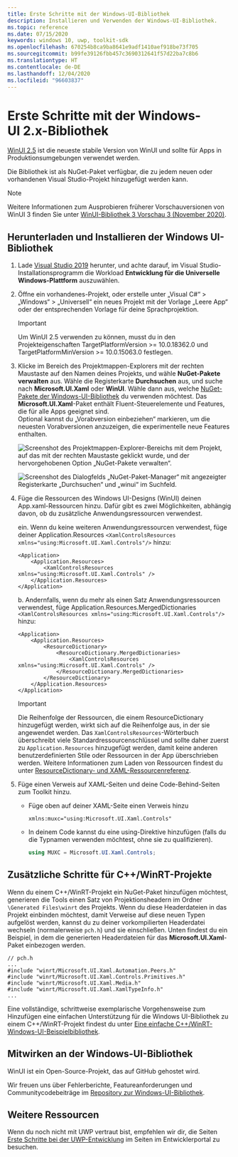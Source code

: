 ```yaml
---
title: Erste Schritte mit der Windows-UI-Bibliothek
description: Installieren und Verwenden der Windows-UI-Bibliothek.
ms.topic: reference
ms.date: 07/15/2020
keywords: windows 10, uwp, toolkit-sdk
ms.openlocfilehash: 670254b8ca9ba8641e9adf1410aef918be73f705
ms.sourcegitcommit: b99fe39126fbb457c3690312641f57d22ba7c8b6
ms.translationtype: HT
ms.contentlocale: de-DE
ms.lasthandoff: 12/04/2020
ms.locfileid: "96603837"
---
```

# <a name="getting-started-with-the-windows-ui-2x-library"></a>Erste Schritte mit der Windows-UI 2.x-Bibliothek

[WinUI 2.5](release-notes/winui-2.5.md) ist die neueste stabile Version von WinUI und sollte für Apps in Produktionsumgebungen verwendet werden.

Die Bibliothek ist als NuGet-Paket verfügbar, die zu jedem neuen oder vorhandenen Visual Studio-Projekt hinzugefügt werden kann.

> [!NOTE]
> Weitere Informationen zum Ausprobieren früherer Vorschauversionen von WinUI 3 finden Sie unter [WinUI-Bibliothek 3 Vorschau 3 (November 2020)](../winui3/index.md).

## <a name="download-and-install-the-windows-ui-library"></a>Herunterladen und Installieren der Windows UI-Bibliothek

1. Lade [Visual Studio 2019](https://developer.microsoft.com/windows/downloads) herunter, und achte darauf, im Visual Studio-Installationsprogramm die Workload **Entwicklung für die Universelle Windows-Plattform** auszuwählen.

2. Öffne ein vorhandenes-Projekt, oder erstelle unter „Visual C#“ > „Windows“ > „Universell“ ein neues Projekt mit der Vorlage „Leere App“ oder der entsprechenden Vorlage für deine Sprachprojektion.  

    > [!IMPORTANT]
    > Um WinUI 2.5 verwenden zu können, musst du in den Projekteigenschaften TargetPlatformVersion >= 10.0.18362.0 und TargetPlatformMinVersion >= 10.0.15063.0 festlegen.

3. Klicke im Bereich des Projektmappen-Explorers mit der rechten Maustaste auf den Namen deines Projekts, und wähle **NuGet-Pakete verwalten** aus. Wähle die Registerkarte **Durchsuchen** aus, und suche nach **Microsoft.UI.Xaml** oder **WinUI**. Wähle dann aus, welche [NuGet-Pakete der Windows-UI-Bibliothek](nuget-packages.md) du verwenden möchtest.
Das **Microsoft.UI.Xaml**-Paket enthält Fluent-Steuerelemente und Features, die für alle Apps geeignet sind.  
Optional kannst du „Vorabversion einbeziehen“ markieren, um die neuesten Vorabversionen anzuzeigen, die experimentelle neue Features enthalten.

    ![Screenshot des Projektmappen-Explorer-Bereichs mit dem Projekt, auf das mit der rechten Maustaste geklickt wurde, und der hervorgehobenen Option „NuGet-Pakete verwalten“.](images/ManageNugetPackages.png "Bild „NuGet-Pakete verwalten“")

    ![Screenshot des Dialogfelds „NuGet-Paket-Manager“ mit angezeigter Registerkarte „Durchsuchen“ und „winui“ im Suchfeld.](images/NugetPackages.png)

4. Füge die Ressourcen des Windows UI-Designs (WinUI) deinen App.xaml-Ressourcen hinzu. Dafür gibt es zwei Möglichkeiten, abhängig davon, ob du zusätzliche Anwendungsressourcen verwendest.

    ein. Wenn du keine weiteren Anwendungsressourcen verwendest, füge deiner Application.Resources `<XamlControlsResources xmlns="using:Microsoft.UI.Xaml.Controls"/>` hinzu:

    ``` XAML
    <Application>
        <Application.Resources>
            <XamlControlsResources xmlns="using:Microsoft.UI.Xaml.Controls" />
        </Application.Resources>
    </Application>
    ```

    b. Andernfalls, wenn du mehr als einen Satz Anwendungsressourcen verwendest, füge Application.Resources.MergedDictionaries `<XamlControlsResources xmlns="using:Microsoft.UI.Xaml.Controls"/>` hinzu:

    ``` XAML
    <Application>
        <Application.Resources>
            <ResourceDictionary>
                <ResourceDictionary.MergedDictionaries>
                    <XamlControlsResources xmlns="using:Microsoft.UI.Xaml.Controls" />
                </ResourceDictionary.MergedDictionaries>
            </ResourceDictionary>
        </Application.Resources>
    </Application>
    ```

    > [!IMPORTANT]
    > Die Reihenfolge der Ressourcen, die einem ResourceDictionary hinzugefügt werden, wirkt sich auf die Reihenfolge aus, in der sie angewendet werden. Das `XamlControlsResources`-Wörterbuch überschreibt viele Standardressourcenschlüssel und sollte daher zuerst zu `Application.Resources` hinzugefügt werden, damit keine anderen benutzerdefinierten Stile oder Ressourcen in der App überschrieben werden. Weitere Informationen zum Laden von Ressourcen findest du unter [ResourceDictionary- und XAML-Ressourcenreferenz](/windows/uwp/design/controls-and-patterns/resourcedictionary-and-xaml-resource-references).

5. Füge einen Verweis auf XAML-Seiten und deine Code-Behind-Seiten zum Toolkit hinzu.

    * Füge oben auf deiner XAML-Seite einen Verweis hinzu

        ```xaml
        xmlns:muxc="using:Microsoft.UI.Xaml.Controls"
        ```

    * In deinem Code kannst du eine using-Direktive hinzufügen (falls du die Typnamen verwenden möchtest, ohne sie zu qualifizieren).

        ```csharp
        using MUXC = Microsoft.UI.Xaml.Controls;
        ```

## <a name="additional-steps-for-a-cwinrt-project"></a>Zusätzliche Schritte für C++/WinRT-Projekte

Wenn du einem C++/WinRT-Projekt ein NuGet-Paket hinzufügen möchtest, generieren die Tools einen Satz von Projektionsheadern im Ordner `\Generated Files\winrt` des Projekts. Wenn du diese Headerdateien in das Projekt einbinden möchtest, damit Verweise auf diese neuen Typen aufgelöst werden, kannst du zu deiner vorkompilierten Headerdatei wechseln (normalerweise `pch.h`) und sie einschließen. Unten findest du ein Beispiel, in dem die generierten Headerdateien für das **Microsoft.UI.Xaml**-Paket einbezogen werden.

```cppwinrt
// pch.h
...
#include "winrt/Microsoft.UI.Xaml.Automation.Peers.h"
#include "winrt/Microsoft.UI.Xaml.Controls.Primitives.h"
#include "winrt/Microsoft.UI.Xaml.Media.h"
#include "winrt/Microsoft.UI.Xaml.XamlTypeInfo.h"
...
```

Eine vollständige, schrittweise exemplarische Vorgehensweise zum Hinzufügen eine einfachen Unterstützung für die Windows UI-Bibliothek zu einem C++/WinRT-Projekt findest du unter [Eine einfache C++/WinRT-Windows-UI-Beispielbibliothek](/windows/uwp/cpp-and-winrt-apis/simple-winui-example).

## <a name="contributing-to-the-windows-ui-library"></a>Mitwirken an der Windows-UI-Bibliothek

WinUI ist ein Open-Source-Projekt, das auf GitHub gehostet wird.

Wir freuen uns über Fehlerberichte, Featureanforderungen und Communitycodebeiträge im [Repository zur Windows-UI-Bibliothek](https://aka.ms/winui).

## <a name="other-resources"></a>Weitere Ressourcen

Wenn du noch nicht mit UWP vertraut bist, empfehlen wir dir, die Seiten [Erste Schritte bei der UWP-Entwicklung](https://developer.microsoft.com/windows/getstarted) im Seiten im Entwicklerportal zu besuchen.